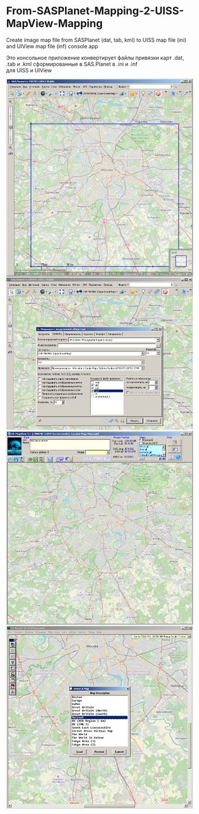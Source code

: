# From-SASPlanet-Mapping-2-UISS-MapView-Mapping

Create image map file from SASPlanet  (dat, tab, kml) to UISS map file (ini) and UIView map file (inf) console app

Это консольное приложение конвертирует файлы привязки карт .dat,    
.tab и .kml сформированные в SAS.Planet в .ini и .inf       
для UISS и UIView

<img src="window01.png"/>
<img src="window02.png"/>
<img src="window03.png"/>
<img src="window04.png"/>
